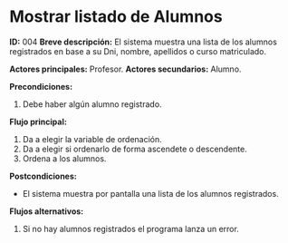 # Mostrar listado de Alumnos

**ID:** 004
**Breve descripción:** El sistema muestra una lista de los alumnos registrados en base a su Dni, nombre, apellidos o curso matriculado.

**Actores principales:** Profesor.
**Actores secundarios:** Alumno.

**Precondiciones:**
1. Debe haber algún alumno registrado.

**Flujo principal:**
1. Da a elegir la variable de ordenación.
2. Da a elegir si ordenarlo de forma ascendete o descendente.
3. Ordena a los alumnos.

**Postcondiciones:**
* El sistema muestra por pantalla una lista de los alumnos registrados.

**Flujos alternativos:**
1. Si no hay alumnos registrados el programa lanza un error.
